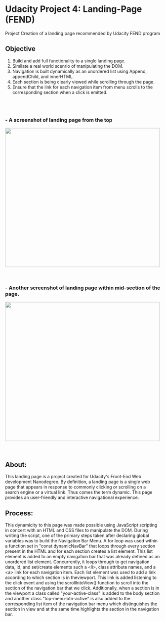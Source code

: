 # Udacity Project 4: Landing-Page (FEND)
Project Creation of a landing page recommended by Udacity FEND program


## Objective

1) Build and add full functionality to a single landing page.
2) Similate a real world scenrio of manipulating the DOM.
3) Navigation is built dynamically as an unordered list using Append, appendChild, and innerHTML.
4) Each section is being clearly viewed while scrolling through the page.
5) Ensure that the link for each navigation item from menu scrolls to the corresponding section when a click is emitted. 

<br><br> 
### - A screenshot of landing page from the top

<img src="https://user-images.githubusercontent.com/100164051/227867831-0d5f5c8c-7373-47b5-8e45-933a1b674538.png" width="500" height="450">
 <br><br><br>
 
 ### - Another screenshot of landing page within mid-section of the page.

<img src="https://user-images.githubusercontent.com/100164051/227871004-8ef82d66-d05c-4acb-a0e3-27406feaf897.png" width="500" height="450">
 <br><br><br>
 
## About:
This landing page is a project created for Udacity's Front-End Web development Nanodegree. 
By definition, a landing page is a single web page that appears in response to commonly clicking or scrolling on a search engine or a virtual link. 
Thus comes the term dynamic. This page provides an user-friendly and interactive navigational experience.


## Process:
This dynamicity to this page was made possible using JavaScript scripting in concert with an HTML and CSS files to manipulate the DOM. During writing the script, one 
of the primary steps taken after declaring global variables was to build the Navigation Bar Menu. A for loop was used within a function set in "const dynamicNavBar" 
that loops through every section present in the HTML and for each section creates a list element. This list element is added to an empty navigation bar that was already 
defined as an unordered list element. Concurrently, it loops through to get navigation data, id, and set/create elements such a \<li\>, class attribute names, and a \<a\> link
for each navigation item. Each list element was used to add a link according to which section is in theviewport.
This link is added listening to the click event and using the scrollIntoView() function to scroll into the section of the navigation bar that we click. Additionally, 
when a section is in the viewport a class called "your-active-class" is added to the body section and another class "top-menu-btn-active" is also added to the 
corresponding list item of the navigation bar menu which distinguishes the section in view and at the same time highlights the section in the navigation bar.
 
  
